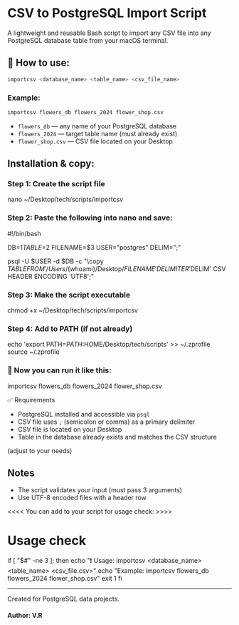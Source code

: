 # CSV to PostgreSQL Import Script

A lightweight and reusable Bash script to import any CSV file into any PostgreSQL database table from your macOS terminal.


## 🪿 How to use: 

```bash
importcsv <database_name> <table_name> <csv_file_name>
```
### Example:

```bash
importcsv flowers_db flowers_2024 flower_shop.csv
```

- `flowers_db` — any name of your PostgreSQL database
- `flowers_2024` — target table name (must already exist)
- `flower_shop.csv` — CSV file located on your Desktop

## Installation & copy:

### Step 1: Create the script file
nano ~/Desktop/tech/scripts/importcsv



### Step 2: Paste the following into nano and save:
#!/bin/bash

DB=$1
TABLE=$2
FILENAME=$3
USER="postgres"
DELIM=";"

psql -U $USER -d $DB -c "\copy $TABLE FROM '/Users/$(whoami)/Desktop/$FILENAME' DELIMITER '$DELIM' CSV HEADER ENCODING 'UTF8';"



### Step 3: Make the script executable
chmod +x ~/Desktop/tech/scripts/importcsv



### Step 4: Add to PATH (if not already)
echo 'export PATH=$PATH:$HOME/Desktop/tech/scripts' >> ~/.zprofile
source ~/.zprofile

### 🪿 Now you can run it like this:
importcsv flowers_db flowers_2024 flower_shop.csv

✅ Requirements

- PostgreSQL installed and accessible via `psql`
- CSV file uses `;` (semicolon or comma) as a primary delimiter
- CSV file is located on your Desktop
- Table in the database already exists and matches the CSV structure

(adjust to your needs)

##  Notes

- The script validates your input (must pass 3 arguments)
- Use UTF-8 encoded files with a header row


<<<< You can add to your script for usage check: >>>>

# Usage check
if [ "$#" -ne 3 ]; then
  echo "❗ Usage: importcsv <database_name> <table_name> <csv_file.csv>"
  echo "Example: importcsv flowers_db flowers_2024 flower_shop.csv"
  exit 1
fi
 



 ---
Created for PostgreSQL data projects.
#### Author: V.R

